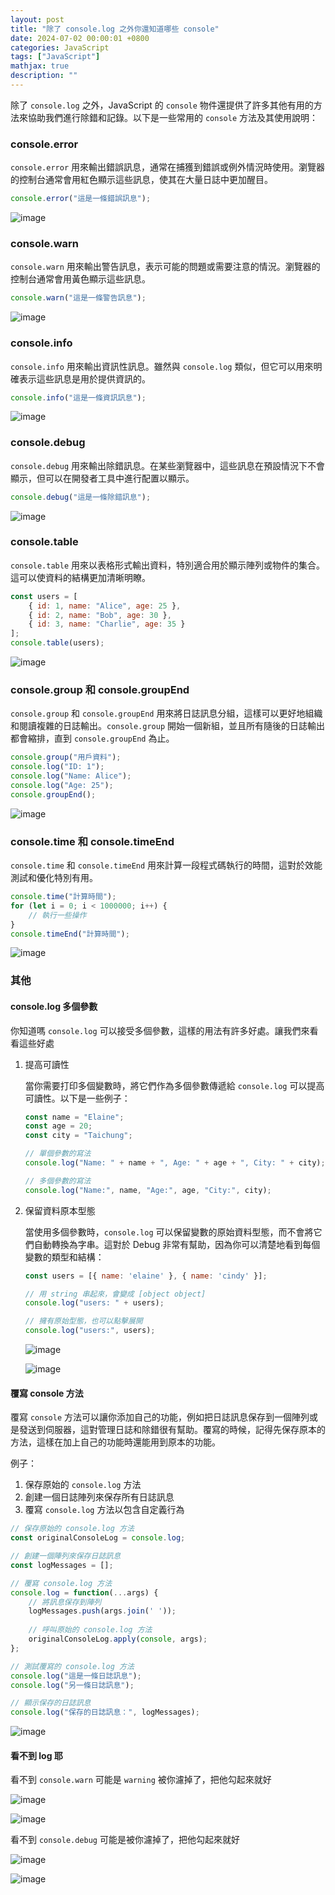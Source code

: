 ```yaml
---
layout: post
title: "除了 console.log 之外你還知道哪些 console"
date: 2024-07-02 00:00:01 +0800
categories: JavaScript
tags: ["JavaScript"]
mathjax: true
description: ""
---
```


除了 `console.log` 之外，JavaScript 的 `console` 物件還提供了許多其他有用的方法來協助我們進行除錯和記錄。以下是一些常用的 `console` 方法及其使用說明：

### console.error

`console.error` 用來輸出錯誤訊息，通常在捕獲到錯誤或例外情況時使用。瀏覽器的控制台通常會用紅色顯示這些訊息，使其在大量日誌中更加醒目。

```js
console.error("這是一條錯誤訊息");
```

![image](/assets/img/posts/error.png)

### console.warn

`console.warn` 用來輸出警告訊息，表示可能的問題或需要注意的情況。瀏覽器的控制台通常會用黃色顯示這些訊息。

```js
console.warn("這是一條警告訊息");
```

![image](/assets/img/posts/B1cK_3bPR.png)

### console.info

`console.info` 用來輸出資訊性訊息。雖然與 `console.log` 類似，但它可以用來明確表示這些訊息是用於提供資訊的。

```js
console.info("這是一條資訊訊息");
```

![image](/assets/img/posts/ry-hOhZwR.png)

### console.debug

`console.debug` 用來輸出除錯訊息。在某些瀏覽器中，這些訊息在預設情況下不會顯示，但可以在開發者工具中進行配置以顯示。

```js
console.debug("這是一條除錯訊息");
```

![image](/assets/img/posts/H1Gpd2bw0.png)

### console.table

`console.table` 用來以表格形式輸出資料，特別適合用於顯示陣列或物件的集合。這可以使資料的結構更加清晰明瞭。

```js
const users = [
    { id: 1, name: "Alice", age: 25 },
    { id: 2, name: "Bob", age: 30 },
    { id: 3, name: "Charlie", age: 35 }
];
console.table(users);
```

![image](/assets/img/posts/HJjRO3-DR.png)

### console.group 和 console.groupEnd

`console.group` 和 `console.groupEnd` 用來將日誌訊息分組，這樣可以更好地組織和閱讀複雜的日誌輸出。`console.group` 開始一個新組，並且所有隨後的日誌輸出都會縮排，直到 `console.groupEnd` 為止。

```js
console.group("用戶資料");
console.log("ID: 1");
console.log("Name: Alice");
console.log("Age: 25");
console.groupEnd();
```

![image](/assets/img/posts/rJ3kKhbD0.png)

### console.time 和 console.timeEnd

`console.time` 和 `console.timeEnd` 用來計算一段程式碼執行的時間，這對於效能測試和優化特別有用。

```js
console.time("計算時間");
for (let i = 0; i < 1000000; i++) {
    // 執行一些操作
}
console.timeEnd("計算時間");
```

![image](/assets/img/posts/BJX-KnZv0.png)

### 其他

#### console.log 多個參數

你知道嗎 `console.log` 可以接受多個參數，這樣的用法有許多好處。讓我們來看看這些好處

1. 提高可讀性

    當你需要打印多個變數時，將它們作為多個參數傳遞給 `console.log` 可以提高可讀性。以下是一些例子：

    ```js
    const name = "Elaine";
    const age = 20;
    const city = "Taichung";

    // 單個參數的寫法
    console.log("Name: " + name + ", Age: " + age + ", City: " + city);

    // 多個參數的寫法
    console.log("Name:", name, "Age:", age, "City:", city);
    ```

2. 保留資料原本型態

    當使用多個參數時，`console.log` 可以保留變數的原始資料型態，而不會將它們自動轉換為字串。這對於 Debug 非常有幫助，因為你可以清楚地看到每個變數的類型和結構：

    ```js
    const users = [{ name: 'elaine' }, { name: 'cindy' }];

    // 用 string 串起來，會變成 [object object]
    console.log("users: " + users);

    // 擁有原始型態，也可以點擊展開
    console.log("users:", users);
    ```

    ![image](/assets/img/posts/rJrMqhWvR.png)

    ![image](/assets/img/posts/r1HQ92-vC.png)

#### 覆寫 console 方法

覆寫 `console` 方法可以讓你添加自己的功能，例如把日誌訊息保存到一個陣列或是發送到伺服器，這對管理日誌和除錯很有幫助。覆寫的時候，記得先保存原本的方法，這樣在加上自己的功能時還能用到原本的功能。

例子：
1. 保存原始的 `console.log` 方法
2. 創建一個日誌陣列來保存所有日誌訊息
3. 覆寫 `console.log` 方法以包含自定義行為

```js
// 保存原始的 console.log 方法
const originalConsoleLog = console.log;

// 創建一個陣列來保存日誌訊息
const logMessages = [];

// 覆寫 console.log 方法
console.log = function(...args) {
    // 將訊息保存到陣列
    logMessages.push(args.join(' '));
    
    // 呼叫原始的 console.log 方法
    originalConsoleLog.apply(console, args);
};

// 測試覆寫的 console.log 方法
console.log("這是一條日誌訊息");
console.log("另一條日誌訊息");

// 顯示保存的日誌訊息
console.log("保存的日誌訊息：", logMessages);
```

![image](/assets/img/posts/Skyf_2bw0.png)

#### 看不到 log 耶

看不到 `console.warn` 可能是 `warning` 被你濾掉了，把他勾起來就好

![image](/assets/img/posts/rJa1T2ePR.png)

![image](/assets/img/posts/r14Xp2gvA.png)

看不到 `console.debug` 可能是被你濾掉了，把他勾起來就好

![image](/assets/img/posts/Hkrop3gw0.png)

![image](/assets/img/posts/Skwp62ew0.png)
